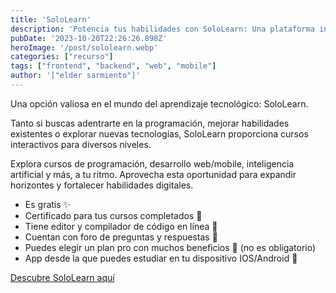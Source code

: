 ```yaml
---
title: 'SoloLearn'
description: 'Potencia tus habilidades con SoloLearn: Una plataforma integral de aprendizaje'
pubDate: '2023-10-20T22:26:26.898Z'
heroImage: '/post/sololearn.webp'
categories: ["recurso"]
tags: ["frontend", "backend", "web", "mobile"]
author: '["elder sarmiento"]'
---
```


Una opción valiosa en el mundo del aprendizaje tecnológico: SoloLearn.

Tanto si buscas adentrarte en la programación, mejorar habilidades existentes o explorar nuevas tecnologías, SoloLearn proporciona cursos interactivos para diversos niveles.

Explora cursos de programación, desarrollo web/mobile, inteligencia artificial y más, a tu ritmo. Aprovecha esta oportunidad para expandir horizontes y fortalecer habilidades digitales.

- Es gratis ✨
- Certificado para tus cursos completados 🏅
- Tiene editor y compilador de código en línea 📖
- Cuentan con foro de preguntas y respuestas 🔎
- Puedes elegir un plan pro con muchos beneficios 🎁 (no es obligatorio)
- App desde la que puedes estudiar en tu dispositivo IOS/Android 📱

[Descubre SoloLearn aquí](https://www.sololearn.com/)